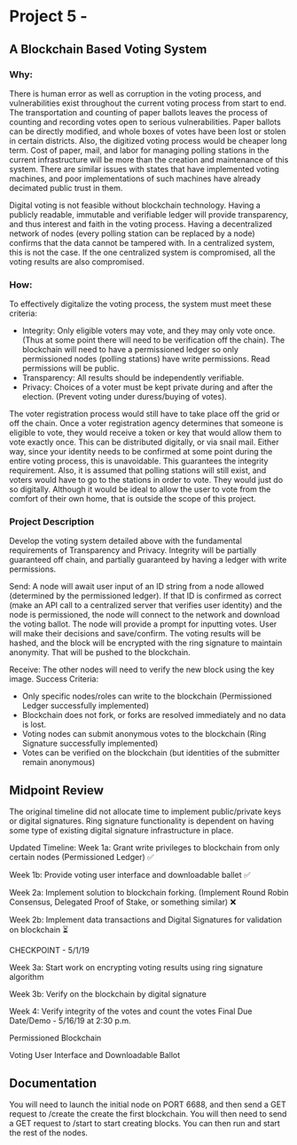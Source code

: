 # Project 5 - 

## A Blockchain Based Voting System
### Why: 
   There is human error as well as corruption in the voting process, and vulnerabilities exist throughout the current voting process from start to end. The transportation and counting of paper ballots leaves the process of counting and recording votes open to serious vulnerabilities. Paper ballots can be directly modified, and whole boxes of votes have been lost or stolen in certain districts. Also, the digitized voting process would be cheaper long term. Cost of paper, mail, and labor for managing polling stations in the current infrastructure will be more than the creation and maintenance of this system. There are similar issues with states that have implemented voting machines, and poor implementations of such machines have already decimated public trust in them.
   
   Digital voting is not feasible without blockchain technology. Having a publicly readable, immutable and verifiable ledger will provide transparency, and thus interest and faith in the voting process. Having a decentralized network of nodes (every polling station can be replaced by a node) confirms that the data cannot be tampered with. In a centralized system, this is not the case. If the one centralized system is compromised, all the voting results are also compromised. 
### How: 
To effectively digitalize the voting process, the system must meet these criteria:

* Integrity: Only eligible voters may vote, and they may only vote once. (Thus at some point there will need to be verification off the chain).
The blockchain will need to have a permissioned ledger so only permissioned nodes (polling stations) have write permissions. Read permissions will be public.
* Transparency: All results should be independently verifiable.
* Privacy: Choices of a voter must be kept private during and after the election. (Prevent voting under duress/buying of votes).

The voter registration process would still have to take place off the grid or off the chain. Once a voter registration agency determines that someone is eligible to vote, they would receive a token or key that would allow them to vote exactly once. This can be distributed digitally, or via snail mail. Either way, since your identity needs to be confirmed at some point during the entire voting process, this is unavoidable. This guarantees the integrity requirement. Also, it is assumed that polling stations will still exist, and voters would have to go to the stations in order to vote. They would just do so digitally. Although it would be ideal to allow the user to vote from the comfort of their own home, that is outside the scope of this project.
### Project Description
Develop the voting system detailed above with the fundamental requirements of Transparency and Privacy. Integrity will be partially guaranteed off chain, and partially guaranteed by having a ledger with write permissions.  

Send: A node will await user input of an ID string from a node allowed (determined by the permissioned ledger). If that ID is confirmed as correct (make an API call to a centralized server that verifies user identity) and the node is permissioned, the node will connect to the network and download the voting ballot. The node will provide a prompt for inputting votes. User will make their decisions and save/confirm. The voting results will be hashed, and the block will be encrypted with the ring signature to maintain anonymity. That will be pushed to the blockchain. 

Receive: The other nodes will need to verify the new block using the key image.
Success Criteria:
* Only specific nodes/roles can write to the blockchain (Permissioned Ledger successfully implemented)
* Blockchain does not fork, or forks are resolved immediately and no data is lost.
* Voting nodes can submit anonymous votes to the blockchain (Ring Signature successfully implemented)
* Votes can be verified on the blockchain (but identities of the submitter remain anonymous)

## Midpoint Review

The original timeline did not allocate time to implement public/private keys or digital signatures.
Ring signature functionality is dependent on having some type of existing digital signature infrastructure in place.



Updated Timeline:
Week 1a: Grant write privileges to blockchain from only certain nodes (Permissioned Ledger) :white_check_mark:

Week 1b: Provide voting user interface and downloadable ballet :white_check_mark:

Week 2a: Implement solution to blockchain forking. (Implement Round Robin Consensus, Delegated Proof of Stake, or something similar) :x:

Week 2b: Implement data transactions and Digital Signatures for validation on blockchain :hourglass_flowing_sand:

CHECKPOINT - 5/1/19

Week 3a: Start work on encrypting voting results using ring signature algorithm

Week 3b: Verify on the blockchain by digital signature

Week 4: Verify integrity of the votes and count the votes
Final Due Date/Demo - 5/16/19 at 2:30 p.m.

Permissioned Blockchain

Voting User Interface and Downloadable Ballot





## Documentation
You will need to launch the initial node on PORT 6688, and then send a GET request to /create the create the first blockchain. 
You will then need to send a GET request to /start to start creating blocks. You can then run and start the rest of the nodes.